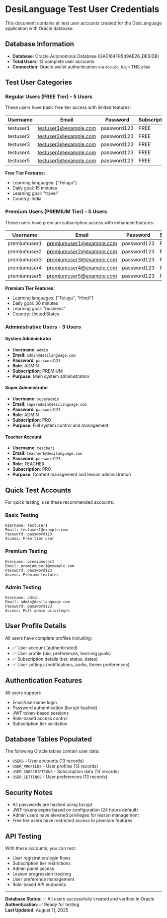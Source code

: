 # DesiLanguage Test User Credentials

This document contains all test user accounts created for the DesiLanguage application with Oracle database.

## Database Information
- **Database**: Oracle Autonomous Database (GAE164F8549AE26_DESIDB) 
- **Total Users**: 13 complete user accounts
- **Connection**: Oracle wallet authentication via `desidb_high` TNS alias

## Test User Categories

### Regular Users (FREE Tier) - 5 Users
These users have basic free tier access with limited features:

| Username | Email | Password | Subscription | Role |
|----------|--------|----------|--------------|------|
| testuser1 | testuser1@example.com | password123 | FREE | USER |
| testuser2 | testuser2@example.com | password123 | FREE | USER |
| testuser3 | testuser3@example.com | password123 | FREE | USER |
| testuser4 | testuser4@example.com | password123 | FREE | USER |
| testuser5 | testuser5@example.com | password123 | FREE | USER |

**Free Tier Features:**
- Learning languages: ["Telugu"]
- Daily goal: 15 minutes
- Learning goal: "travel"
- Country: India

### Premium Users (PREMIUM Tier) - 5 Users
These users have premium subscription access with enhanced features:

| Username | Email | Password | Subscription | Role |
|----------|--------|----------|--------------|------|
| premiumuser1 | premiumuser1@example.com | password123 | PREMIUM | USER |
| premiumuser2 | premiumuser2@example.com | password123 | PREMIUM | USER |
| premiumuser3 | premiumuser3@example.com | password123 | PREMIUM | USER |
| premiumuser4 | premiumuser4@example.com | password123 | PREMIUM | USER |
| premiumuser5 | premiumuser5@example.com | password123 | PREMIUM | USER |

**Premium Tier Features:**
- Learning languages: ["Telugu", "Hindi"]  
- Daily goal: 30 minutes
- Learning goal: "business"
- Country: United States

### Administrative Users - 3 Users

#### System Administrator
- **Username**: `admin`
- **Email**: `admin@desilanguage.com`
- **Password**: `password123`
- **Role**: ADMIN
- **Subscription**: PREMIUM
- **Purpose**: Main system administration

#### Super Administrator  
- **Username**: `superadmin`
- **Email**: `superadmin@desilanguage.com`
- **Password**: `password123`
- **Role**: ADMIN
- **Subscription**: PRO
- **Purpose**: Full system control and management

#### Teacher Account
- **Username**: `teacher1`
- **Email**: `teacher1@desilanguage.com` 
- **Password**: `password123`
- **Role**: TEACHER
- **Subscription**: PRO
- **Purpose**: Content management and lesson administration

## Quick Test Accounts

For quick testing, use these recommended accounts:

### Basic Testing
```
Username: testuser1
Email: testuser1@example.com  
Password: password123
Access: Free tier user
```

### Premium Testing  
```
Username: premiumuser1
Email: premiumuser1@example.com
Password: password123
Access: Premium features
```

### Admin Testing
```
Username: admin
Email: admin@desilanguage.com
Password: password123
Access: Full admin privileges
```

## User Profile Details

All users have complete profiles including:
- ✅ User account (authenticated)
- ✅ User profile (bio, preferences, learning goals)
- ✅ Subscription details (tier, status, dates)
- ✅ User settings (notifications, audio, theme preferences)

## Authentication Features

All users support:
- Email/username login
- Password authentication (bcrypt hashed)
- JWT token-based sessions
- Role-based access control
- Subscription tier validation

## Database Tables Populated

The following Oracle tables contain user data:
- `USERS` - User accounts (13 records)
- `USER_PROFILES` - User profiles (13 records)
- `USER_SUBSCRIPTIONS` - Subscription data (13 records)
- `USER_SETTINGS` - User preferences (13 records)

## Security Notes

- All passwords are hashed using bcrypt
- JWT tokens expire based on configuration (24 hours default)
- Admin users have elevated privileges for lesson management
- Free tier users have restricted access to premium features

## API Testing

With these accounts, you can test:
- User registration/login flows
- Subscription tier restrictions  
- Admin panel access
- Lesson progression tracking
- User preference management
- Role-based API endpoints

---

**Database Status**: ✅ All users successfully created and verified in Oracle  
**Authentication**: ✅ Ready for testing  
**Last Updated**: August 11, 2025